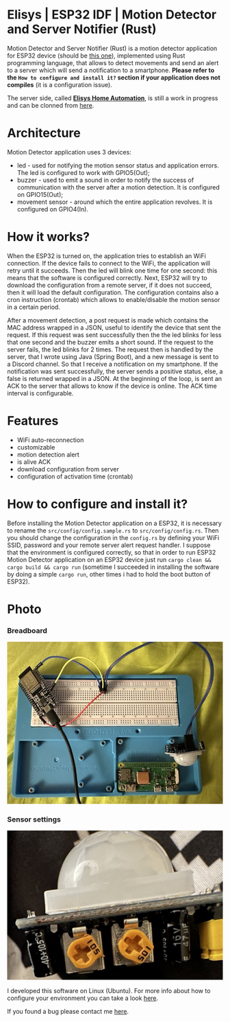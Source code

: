 # Elisys | ESP32 IDF | Motion Detector and Server Notifier (Rust)

Motion Detector and Server Notifier (Rust) is a motion detector application for ESP32 device (should be [this one](https://docs.espressif.com/projects/esp-idf/en/latest/esp32/hw-reference/esp32/get-started-devkitc.html#get-started-esp32-devkitc-board-front)), implemented using Rust programming language, that allows to detect movements and send an alert to a server which will send a notification to a smartphone. **Please refer to the `How to configure and install it?` section if your application does not compiles** (it is a configuration issue).

The server side, called [**Elisys Home Automation**](https://github.com/goto-eof/elisys-home-automation), is still a work in progress and can be clonned from [here](https://github.com/goto-eof/elisys-home-automation).

# Architecture

Motion Detector application uses 3 devices:

- led - used for notifying the motion sensor status and application errors. The led is configured to work with GPIO5(Out);
- buzzer - used to emit a sound in order to notify the success of communication with the server after a motion detection. It is configured on GPIO15(Out);
- movement sensor - around which the entire application revolves. It is configured on GPIO4(In).

# How it works?

When the ESP32 is turned on, the application tries to establish an WiFi connection. If the device fails to connect to the WiFi, the application will retry until it succeeds. Then the led will blink one time for one second: this means that the software is configured correctly. Next, ESP32 will try to download the configuration from a remote server, if it does not succeed, then it will load the default configuration. The configuration contains also a cron instruction (crontab) which allows to enable/disable the motion sensor in a certain period.

After a movement detection, a post request is made which contains the MAC address wrapped in a JSON, useful to identify the device that sent the request. If this request was sent successfully then the the led blinks for less that one second and the buzzer emits a short sound. If the request to the server fails, the led blinks for 2 times. The request then is handled by the server, that I wrote using Java (Spring Boot), and a new message is sent to a Discord channel. So that I receive a notification on my smartphone. If the notification was sent successfully, the server sends a positive status, else, a false is returned wrapped in a JSON.
At the beginning of the loop, is sent an ACK to the server that allows to know if the device is online. The ACK time interval is configurable.

# Features

- WiFi auto-reconnection
- customizable
- motion detection alert
- is alive ACK
- download configuration from server
- configuration of activation time (crontab)

# How to configure and install it?

Before installing the Motion Detector application on a ESP32, it is necessary to rename the `src/config/config.sample.rs` to `src/config/config.rs`. Then you should change the configuration in the `config.rs` by defining your WiFi SSID, password and your remote server alert request handler.
I suppose that the environment is configured correctly, so that in order to run ESP32 Motion Detector application on an ESP32 device just run `cargo clean && cargo build && cargo run` (sometime I succeeded in installing the software by doing a simple `cargo run`, other times i had to hold the boot button of ESP32).

# Photo

### Breadboard

![board](images/board.jpg)

### Sensor settings

![board](images/motion_sensor.jpg)

I developed this software on Linux (Ubuntu). For more info about how to configure your environment you can take a look [here](https://github.com/goto-eof/esp32-morse-rust/tree/master/morse_esp32).

If you found a bug please contact me [here](https://andre-i.eu/#contactme).

